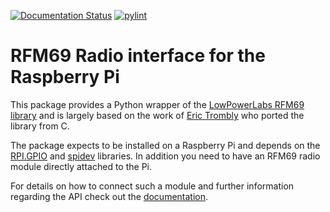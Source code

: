 [![Documentation Status](https://readthedocs.org/projects/rpi-rfm69/badge/?version=latest)](https://rpi-rfm69.readthedocs.io/en/latest/?badge=latest) [![pylint](https://github.com/jgillula/rpi-rfm69/actions/workflows/pylint.yml/badge.svg)](https://github.com/jgillula/rpi-rfm69/actions/workflows/pylint.yml)

# RFM69 Radio interface for the Raspberry Pi
This package provides a Python wrapper of the [LowPowerLabs RFM69 library](https://github.com/LowPowerLab/RFM69) and is largely based on the work of [Eric Trombly](https://github.com/etrombly/RFM69) who ported the library from C.

The package expects to be installed on a Raspberry Pi and depends on the [RPI.GPIO](https://pypi.org/project/RPi.GPIO/) and [spidev](https://pypi.org/project/spidev/) libraries. In addition you need to have an RFM69 radio module directly attached to the Pi. 

For details on how to connect such a module and further information regarding the API check out the [documentation](https://rpi-rfm69.readthedocs.io/).
